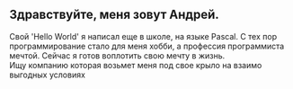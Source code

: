 <h2>Здравствуйте, меня зовут Андрей.</h2>
<p>Свой 'Hello World' я написал еще в школе, на языке Pascal. С тех пор программирование стало для меня хобби, а профессия программиста мечтой. Сейчас я готов воплотить свою мечту в жизнь.</br>
Ищу компанию которая возьмет меня под свое крыло на взаимо выгодных условиях</p>
		